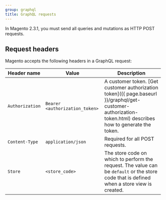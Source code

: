 ```yaml
---
group: graphql
title: GraphQL requests
---
```


In Magento 2.3.1, you must send all queries and mutations as HTTP POST requests. 

## Request headers

Magento accepts the following headers in a GraphQL request:

Header name | Value | Description
--- | --- | ---
`Authorization` | `Bearer <authorization_token>` | A customer token. [Get customer authorization token]({{ page.baseurl }}/graphql/get-customer-authorization-token.html) describes how to generate the token.
`Content-Type` | `application/json` | Required for all POST requests.
`Store` | `<store_code>` | The store code on which to perform the request. The value can be `default`  or the store code that is defined when a store view is created.